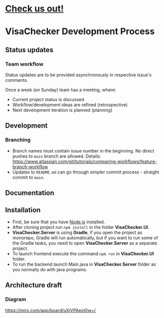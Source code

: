 # [Check us out!](https://35.157.137.195/)

# VisaChecker Development Process

## Status updates
### Team workflow
Status updates are to be provided asynchronously in respective issue's comments.

Once a week (on Sunday) team has a meeting, where: 
 * Current project status is discussed 
 * Workflow/development ideas are refined (retrospective)
 * Next development iteration is planned (planning)
 
## Development
### Branching
* Branch names must contain issue number in the beginning. No direct pushes to `main` branch are allowed. Details: https://www.atlassian.com/git/tutorials/comparing-workflows/feature-branch-workflow
* Updates to `README.md` can go through simpler commit process - straight commit to `main`.


## Documentation
## Installation
* First, be sure that you have [Node.js](https://nodejs.org/en/) installed.
* After cloning project run ```npm install``` in the folder **VisaChecker.UI**.
* **VisaChecker.Server** is using **Gradle**, if you open the project as monorepo, Gradle will run automatically, but if you want to run some of the Gradle tasks, you need to open **VisaChecker.Server** as a separate project.
* To launch frontend execute the command ```npm run``` in **VisaChecker.UI** folder.
* To run the backend launch Main.java in **VisaChecker.Server** folder as you normally do with java programs.
## Architecture draft
### Diagram
https://miro.com/app/board/uXjVPAext0w=/
